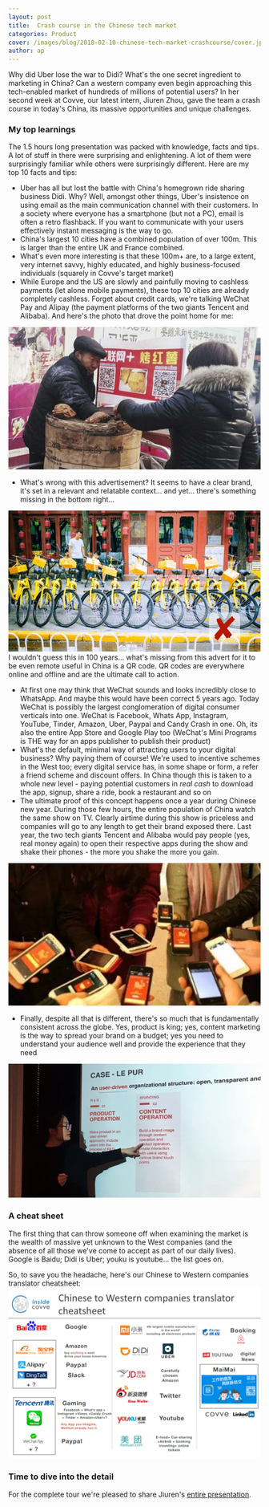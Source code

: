 ```yaml
---
layout: post
title:  Crash course in the Chinese tech market
categories: Product
cover: /images/blog/2018-02-10-chinese-tech-market-crashcourse/cover.jpg
author: ap	
---
```

Why did Uber lose the war to Didi? What's the one secret ingredient to marketing in China? Can a western company even begin approaching this tech-enabled market of hundreds of millions of potential users?
In her second week at Covve, our latest intern, Jiuren Zhou, gave the team a crash course in today's China, its massive opportunities and unique challenges. 
<!--more-->

### My top learnings 

The 1.5 hours long presentation was packed with knowledge, facts and tips. A lot of stuff in there were surprising and enlightening. A lot of them were surprisingly familiar while others were surprisingly different. Here are my top 10 facts and tips:
- Uber has all but lost the battle with China's homegrown ride sharing business Didi. Why? Well, amongst other things, Uber's insistence on using email as the main communication channel with their customers. In a society where everyone has a smartphone (but not a PC), email is often a retro flashback. If you want to communicate with your users effectively instant messaging is the way to go.
- China's largest 10 cities have a combined population of over 100m. This is larger than the entire UK and France combined.
- What's even more interesting is that these 100m+ are, to a large extent, very internet savvy, highly educated, and highly business-focused individuals (squarely in Covve's target market)
- While Europe and the US are slowly and painfully moving to cashless payments (let alone mobile payments), these top 10 cities are already completely cashless. Forget about credit cards, we're talking WeChat Pay and Alipay (the payment platforms of the two giants Tencent and Alibaba). And here's the photo that drove the point home for me:

![nocash](/images/blog/2018-02-10-chinese-tech-market-crashcourse/nocash.jpg)
- What's wrong with this advertisement? It seems to have a clear brand, it's set in a relevant and relatable context... and yet... there's something missing in the bottom right...

![missingqr](/images/blog/2018-02-10-chinese-tech-market-crashcourse/missingqr.png)
I wouldn't guess this in 100 years... what's missing from this advert for it to be even remote useful in China is a QR code. QR codes are everywhere online and offline and are the ultimate call to action.
- At first one may think that WeChat sounds and looks incredibly close to WhatsApp. And maybe this would have been correct 5 years ago. Today WeChat is possibly the largest conglomeration of digital consumer verticals into one. WeChat is Facebook, Whats App, Instagram, YouTube, Tinder, Amazon, Uber, Paypal and Candy Crash in one. Oh, its also the entire App Store and Google Play too (WeChat's Mini Programs is THE way for an apps publisher to publish their product)
- What's the default, minimal way of attracting users to your digital business? Why paying them of course! We're used to incentive schemes in the West too; every digital service has, in some shape or form, a refer a friend scheme and discount offers. In China though this is taken to a whole new level - paying potential customers in *real cash* to download the app, signup, share a ride, book a restaurant and so on
- The ultimate proof of this concept happens once a year during Chinese new year. During those few hours, the entire population of China watch the same show on TV. Clearly airtime during this show is priceless and companies will go to any length to get their brand exposed there. Last year, the two tech giants Tencent and Alibaba would pay people (yes, real money again) to open their respective apps during the show and shake their phones - the more you shake the more you gain.

![shake](/images/blog/2018-02-10-chinese-tech-market-crashcourse/shake.jpg)
- Finally, despite all that is different, there's so much that is fundamentally consistent across the globe. Yes, product is king; yes, content marketing is the way to spread your brand on a budget; yes you need to understand your audience well and provide the experience that they need

![jiuren](/images/blog/2018-02-10-chinese-tech-market-crashcourse/jiuren.jpg)

### A cheat sheet

The first thing that can throw someone off when examining the market is the wealth of massive yet unknown to the West companies (and the absence of all those we've come to accept as part of our daily lives). Google is Baidu; Didi is Uber; youku is youtube... the list goes on.

So, to save you the headache, here's our Chinese to Western companies translator cheatsheet:
![cheatsheet](/images/blog/2018-02-10-chinese-tech-market-crashcourse/chinese-tech-companies-cheatsheet.png)

### Time to dive into the detail

For the complete tour we're pleased to share Jiuren's [entire presentation][entire presentation].

[entire presentation]: https://www.slideshare.net/AlexandrosProtogerel/crash-course-in-the-chinese-tech-market